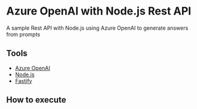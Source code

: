 # Azure OpenAI with Node.js Rest API
A sample Rest API with Node.js using Azure OpenAI to generate answers from prompts

## Tools
- [Azure OpenAI]("https://github.com/Azure/azure-sdk-for-js/blob/main/sdk/openai/openai/README.md")
- [Node.js]("https://nodejs.org/en")
- [Fastify]("https://github.com/fastify/fastify")

## How to execute 
